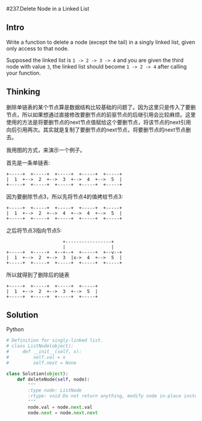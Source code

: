 #237.Delete Node in a Linked List

## Intro

Write a function to delete a node (except the tail) in a singly linked list, given only access to that node.

Supposed the linked list is `1 -> 2 -> 3 -> 4` and you are given the third node with value `3`, the linked list should become `1 -> 2 -> 4` after calling your function.

## Thinking

删除单链表的某个节点算是数据结构比较基础的问题了。因为这里只是传入了要删节点，所以如果想通过直接修改要删节点的前驱节点的后继引用会比较麻烦。这里使用的方法是将要删节点的next节点值赋给这个要删节点，将该节点的next引用向后引用两次。其实就是复制了要删节点的next节点，将要删节点的next节点删去。

我用图的方式，来演示一个例子。

首先是一条单链表:

```
+-----+  +-----+  +-----+  +-----+  +-----+
|  1  +-->  2  +-->  3  +-->  4  +-->  5  |
+-----+  +-----+  +-----+  +-----+  +-----+

```

因为要删除节点3，所以先将节点4的值拷给节点3:

```
+-----+  +-----+  +-----+  +-----+  +-----+
|  1  +-->  2  +-->  4  +-->  4  +-->  5  |
+-----+  +-----+  +-----+  +-----+  +-----+

```

之后将节点3指向节点5:

```
                     +-----------------+
                     |                 |
+-----+  +-----+  +--+--+  +-----+  +--v--+
|  1  +-->  2  +-->  3  |x->  4  +-->  5  |
+-----+  +-----+  +-----+  +-----+  +-----+

```

所以就得到了删除后的链表

```
+-----+  +-----+  +-----+  +-----+
|  1  +-->  2  +-->  3  +-->  5  |
+-----+  +-----+  +-----+  +-----+
```

## Solution
Python

```python
# Definition for singly-linked list.
# class ListNode(object):
#     def __init__(self, x):
#         self.val = x
#         self.next = None

class Solution(object):
    def deleteNode(self, node):
        """
        :type node: ListNode
        :rtype: void Do not return anything, modify node in-place instead.
        """
        node.val = node.next.val
        node.next = node.next.next
```